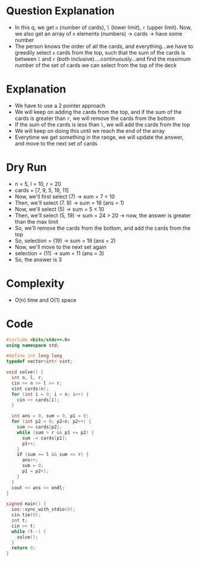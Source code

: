 # Question Explanation
- In this q, we get `n` (number of cards), `l` (lower limit), `r` (upper limit). Now, we also get an array of `n` elements (numbers) -> cards -> have some number
- The person knows the order of all the cards, and everything...we have to greedily select `x` cards from the top, such that the sum of the cards is between `l` and `r` (both inclusive)....continuously...and find the maximum number of the set of cards we can select from the top of the deck

# Explanation
- We have to use a 2 pointer approach
- We will keep on adding the cards from the top, and if the sum of the cards is greater than `r`, we will remove the cards from the bottom
- If the sum of the cards is less than `l`, we will add the cards from the top
- We will keep on doing this until we reach the end of the array
- Everytime we get something in the range, we will update the answer, and move to the next set of cards

# Dry Run
- n = 5, l = 10, r = 20
- cards = [7, 9, 5, 19, 11]
- Now, we'll first select (7) -> sum = 7 < 10
- Then, we'll select (7. 9) -> sum = 16 (ans = 1)
- Now, we'll select (5) -> sum = 5 < 10
- Then, we'll select (5, 19) -> sum = 24 > 20 -> now, the answer is greater than the max limit
- So, we'll remove the cards from the bottom, and add the cards from the top
- So, selection = (19) -> sum = 19 (ans = 2)
- Now, we'll move to the next set again
- selection = (11) -> sum = 11 (ans = 3)
- So, the answer is 3

# Complexity
- O(n) time and O(1) space

# Code
```cpp
#include <bits/stdc++.h>
using namespace std;

#define int long long
typedef vector<int> vint;

void solve() {
  int n, l, r;
  cin >> n >> l >> r;
  vint cards(n);
  for (int i = 0; i < n; i++) {
    cin >> cards[i];
  }

  int ans = 0, sum = 0, p1 = 0;
  for (int p2 = 0; p2<n; p2++) {
    sum += cards[p2];
    while (sum > r && p1 <= p2) {
      sum -= cards[p1];
      p1++;
    }
    if (sum >= l && sum <= r) {
      ans++;
      sum = 0;
      p1 = p2+1;
    }
  }
  cout << ans << endl;
}

signed main() {
  ios::sync_with_stdio(0);
  cin.tie(0);
  int t;
  cin >> t;
  while (t--) {
    solve();
  }
  return 0;
}
```